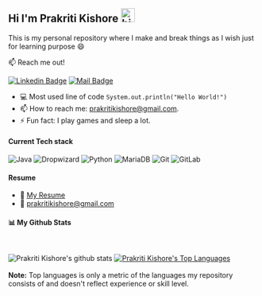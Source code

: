 ## Hi I'm Prakriti Kishore <img src="https://user-images.githubusercontent.com/1303154/88677602-1635ba80-d120-11ea-84d8-d263ba5fc3c0.gif" width="28px" alt="hi">

This is my personal repository where I make and break things as I wish just for learning purpose :smile:

:mailbox: Reach me out!

[![Linkedin Badge](https://img.shields.io/badge/-Prakriti_Kishore-0e76a8?style=flat&labelColor=0e76a8&logo=linkedin&logoColor=white)](https://www.linkedin.com/in/prakritikishore/) [![Mail Badge](https://img.shields.io/badge/-Prakriti_Kishore-c0392b?style=flat&labelColor=c0392b&logo=gmail&logoColor=white)](mailto:prakritikishore@gmail.com)

<!-- TODO: Add last video link -->

<!-- 🔭 I’m currently working at Bitwise, :india: -->
- :computer: Most used line of code `System.out.println("Hello World!")`
- 📫 How to reach me: prakritikishore@gmail.com.
- ⚡ Fun fact: I play games and sleep a lot.

#### Current Tech stack

<!-- TODO: Make technologies links takes you to repositories -->

<img alt="Java" src="https://img.shields.io/badge/java-5382a1.svg?style=for-the-badge&logo=java&logoColor=f89820"/> <img alt="Dropwizard" src="https://img.shields.io/badge/Dropwizard-3670A0.svg?style=for-the-badge&logo=Dropwizard&logoColor=ffdd54"/> <img alt="Python" src="https://img.shields.io/badge/python-3670A0?style=for-the-badge&logo=python&logoColor=ffdd54"/>  <img alt="MariaDB" src ="https://img.shields.io/badge/MariaDB-003545?style=for-the-badge&logo=mariadb&logoColor=white" /> <img alt="Git" src="https://img.shields.io/badge/git-%23F05033.svg?style=for-the-badge&logo=git&logoColor=white"/> <img alt="GitLab" src="https://img.shields.io/badge/gitlab%20ci-%23181717.svg?style=for-the-badge&logo=gitlab&logoColor=white"/>   

#### Resume
- :paperclip: [My Resume](https://github.com/prakritikishore/prakritikishore/blob/master/files/resume/Prakriti-Kishore-Resume-Backend-Engineer.pdf)
- :email: prakritikishore@gmail.com

#### 📊 My Github Stats

  <br/>
  
![Prakriti Kishore's github stats](https://github-readme-stats.vercel.app/api?username=prakritikishore&count_private=true&theme=tokyonight&hide=contribs,prs)          <a href="https://github.com/prakritikishore/github-readme-stats"><img alt="Prakriti Kishore's Top Languages" src="https://github-readme-stats.vercel.app/api/top-langs/?username=prakritikishore&langs_count=8&count_private=true&layout=compact&theme=react&hide_border=true&bg_color=0D1117" /></a>
  <br/>
  <br/>
  <b>Note:</b> Top languages is only a metric of the languages my repository consists of and doesn't reflect experience or skill level.
